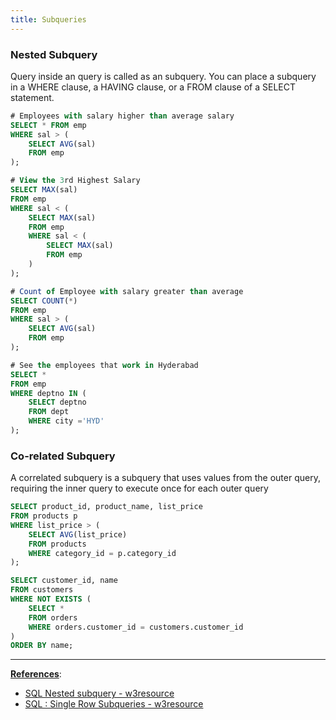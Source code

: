 ```yaml
---
title: Subqueries
---
```


### Nested Subquery

Query inside an query is called as an subquery. You can place a subquery in a WHERE clause, a HAVING clause, or a FROM clause of a SELECT statement.

````sql
# Employees with salary higher than average salary
SELECT * FROM emp 
WHERE sal > (
	SELECT AVG(sal) 
	FROM emp
);

# View the 3rd Highest Salary
SELECT MAX(sal) 
FROM emp 
WHERE sal < (
	SELECT MAX(sal) 
	FROM emp 
	WHERE sal < (
		SELECT MAX(sal) 
		FROM emp
	)
);

# Count of Employee with salary greater than average
SELECT COUNT(*) 
FROM emp 
WHERE sal > (
	SELECT AVG(sal) 
	FROM emp
);

# See the employees that work in Hyderabad
SELECT * 
FROM emp 
WHERE deptno IN (
	SELECT deptno 
	FROM dept 
	WHERE city ='HYD'
);
````

### Co-related Subquery

A correlated subquery is a subquery that uses values from the outer query, requiring the inner query to execute once for each outer query

````sql
SELECT product_id, product_name, list_price 
FROM products p 
WHERE list_price > (
	SELECT AVG(list_price) 
	FROM products 
	WHERE category_id = p.category_id
);

SELECT customer_id, name 
FROM customers 
WHERE NOT EXISTS (
	SELECT * 
	FROM orders 
	WHERE orders.customer_id = customers.customer_id 
) 
ORDER BY name;
````

---

**<u>References</u>**:

* [SQL Nested subquery - w3resource](https://www.w3resource.com/sql/subqueries/nested-subqueries.php)
* [SQL : Single Row Subqueries - w3resource](https://www.w3resource.com/sql/subqueries/single-row-subqueries.php)